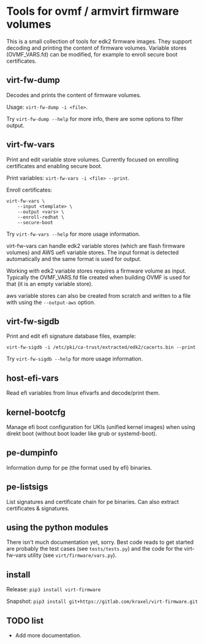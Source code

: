 
# Tools for ovmf / armvirt firmware volumes

This is a small collection of tools for edk2 firmware images.  They
support decoding and printing the content of firmware volumes.
Variable stores (OVMF_VARS.fd) can be modified, for example to enroll
secure boot certificates.


## virt-fw-dump

Decodes and prints the content of firmware volumes.

Usage: `virt-fw-dump -i <file>`.

Try `virt-fw-dump --help` for more info, there are some options to
filter output.


## virt-fw-vars

Print and edit variable store volumes.
Currently focused on enrolling certificates and enabling secure boot.

Print variables: `virt-fw-vars -i <file> --print`.

Enroll certificates:
```
virt-fw-vars \
    --input <template> \
    --output <vars> \
    --enroll-redhat \
    --secure-boot
```
Try `virt-fw-vars --help` for more usage information.

virt-fw-vars can handle edk2 variable stores (which are flash firmware
volumes) and AWS uefi variable stores.  The input format is detected
automatically and the same format is used for output.

Working with edk2 variable stores requires a firmware volume as input.
Typically the OVMF_VARS.fd file created when building OVMF is used for
that (it is an empty variable store).

aws variable stores can also be created from scratch and written to a
file with using the `--output-aws` option.


## virt-fw-sigdb

Print and edit efi signature database files, example:
```
virt-fw-sigdb -i /etc/pki/ca-trust/extracted/edk2/cacerts.bin --print
```
Try `virt-fw-sigdb --help` for more usage information.


## host-efi-vars

Read efi variables from linux efivarfs and decode/print them.


## kernel-bootcfg

Manage efi boot configuration for UKIs (unified kernel images) when
using direkt boot (without boot loader like grub or systemd-boot).


## pe-dumpinfo

Information dump for pe (the format used by efi) binaries.


## pe-listsigs

List signatures and certificate chain for pe binaries.
Can also extract certificates & signatures.


## using the python modules

There isn't much documentation yet, sorry.  Best code reads to get
started are probably the test cases (see `tests/tests.py`) and the
code for the virt-fw-vars utility (see `virt/firmware/vars.py`).


## install

Release: `pip3 install virt-firmware`

Snapshot: `pip3 install git+https://gitlab.com/kraxel/virt-firmware.git`


## TODO list

 * Add more documentation.
